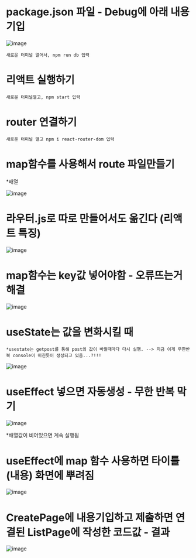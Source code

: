 # package.json 파일 - Debug에 아래 내용 기입
![image](https://github.com/YENAZIGMINA/react_basic/assets/129706758/9939e45d-f5d9-43c3-94ef-4eb8eecc5d38)

    새로운 터미널 열어서, npm run db 입력

# 리액트 실행하기
    새로운 터미널열고, npm start 입력

# router 연결하기 
    새로운 터미널 열고 npm i react-router-dom 입력



# map함수를 사용해서 route 파일만들기

  *배열
  
![image](https://github.com/YENAZIGMINA/react_basic/assets/129706758/6d77752b-79ea-41ff-a12c-a2a739ee7c90)

# 라우터.js로 따로 만들어서도 옮긴다 (리액트 특징)
![image](https://github.com/YENAZIGMINA/react_basic/assets/129706758/eaf04dbb-f25b-4229-b2ed-3be58715117a)


# map함수는 key값 넣어야함 - 오류뜨는거 해결
![image](https://github.com/YENAZIGMINA/react_basic/assets/129706758/54af5bcc-9a64-4828-b62e-78595ce18d79)


# useState는 값을 변화시킬 때

    *usestate는 getpost를 통해 post의 값이 바뀔때마다 다시 실행. --> 지금 이게 무한반복 console이 미친듯이 생성되고 있음...?!!!

![image](https://github.com/YENAZIGMINA/react_basic/assets/129706758/2ce10709-08f7-4023-8cf6-f540de741cda)

# useEffect 넣으면 자동생성 - 무한 반복 막기

![image](https://github.com/YENAZIGMINA/react_basic/assets/129706758/63d097ce-960f-45fc-929a-e00cf73d2dc1)

   *배열값이 비어있으면 계속 실행됨

# useEffect에 map 함수 사용하면 타이틀(내용) 화면에 뿌려짐

![image](https://github.com/YENAZIGMINA/react_basic/assets/129706758/bca31551-cbaf-4f16-94a8-32bdfd1ff08c)

# CreatePage에 내용기입하고 제출하면 연결된 ListPage에 작성한 코드값 - 결과

![image](https://github.com/YENAZIGMINA/react_basic/assets/129706758/b57d36f0-e9bc-4165-8383-0173a7b8f655)

